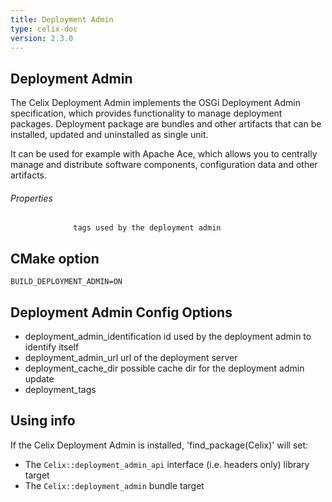 ```yaml
---
title: Deployment Admin
type: celix-doc
version: 2.3.0
---
```


<!--
Licensed to the Apache Software Foundation (ASF) under one or more
contributor license agreements.  See the NOTICE file distributed with
this work for additional information regarding copyright ownership.
The ASF licenses this file to You under the Apache License, Version 2.0
(the "License"); you may not use this file except in compliance with
the License.  You may obtain a copy of the License at
   
    http://www.apache.org/licenses/LICENSE-2.0

Unless required by applicable law or agreed to in writing, software
distributed under the License is distributed on an "AS IS" BASIS,
WITHOUT WARRANTIES OR CONDITIONS OF ANY KIND, either express or implied.
See the License for the specific language governing permissions and
limitations under the License.
-->

## Deployment Admin

The Celix Deployment Admin implements the OSGi Deployment Admin specification, which provides functionality to manage deployment packages. Deployment package are bundles and other artifacts that can be installed, updated and uninstalled as single unit.

It can be used for example with Apache Ace, which allows you to centrally manage and distribute software components, configuration data and other artifacts.

###### Properties
                  tags used by the deployment admin

## CMake option
    BUILD_DEPLOYMENT_ADMIN=ON

## Deployment Admin Config Options

- deployment_admin_identification     id used by the deployment admin to identify itself
- deployment_admin_url                url of the deployment server
- deployment_cache_dir                possible cache dir for the deployment admin update
- deployment_tags

## Using info

If the Celix Deployment Admin is installed, 'find_package(Celix)' will set:
 - The `Celix::deployment_admin_api` interface (i.e. headers only) library target
 - The `Celix::deployment_admin` bundle target
